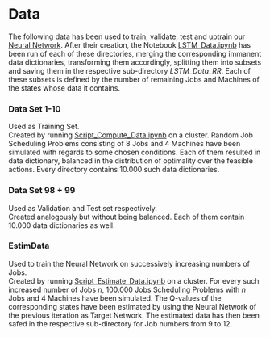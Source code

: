 # Data

The following data has been used to train, validate, test and uptrain our [Neural Network](https://github.com/Dieguinho1612/Job-Scheduling-Deep-Reinforcement-Learning/blob/main/Neural_Networks/Neural_Network.h5). After their creation, the Notebook [LSTM_Data.ipynb](https://github.com/Dieguinho1612/Job-Scheduling-Deep-Reinforcement-Learning/blob/main/Notebooks/LSTM_Data.ipynb) has been run of each of these directories, merging the corresponding immanent data dictionaries, transforming them accordingly, splitting them into subsets and saving them in the respective sub-directory <i>LSTM_Data_RR</i>. Each of these subsets is defined by the number of remaining Jobs and Machines of the states whose data it contains.<br>

### Data Set 1-10

Used as Training Set.<br>
Created by running [Script_Compute_Data.ipynb](https://github.com/Dieguinho1612/Job-Scheduling-Deep-Reinforcement-Learning/blob/main/Notebooks/Script_Compute_Data.ipynb) on a cluster. Random Job Scheduling Problems consisting of 8 Jobs and 4 Machines have been simulated with regards to some chosen conditions. Each of them resulted in data dictionary, balanced in the distribution of optimality over the feasible actions. Every directory contains 10.000 such data dictionaries.

### Data Set 98 + 99

Used as Validation and Test set respectively.<br>
Created analogously but without being balanced. Each of them contain 10.000 data dictionaries as well.

### EstimData

Used to train the Neural Network on successively increasing numbers of Jobs.<br>
Created by running [Script_Estimate_Data.ipynb](https://github.com/Dieguinho1612/Job-Scheduling-Deep-Reinforcement-Learning/blob/main/Notebooks/Script_Estimate_Data.ipynb) on a cluster. For every such increased number of Jobs <i>n</i>, 100.000 Jobs Scheduling Problems with <i>n</i> Jobs and 4 Machines have been simulated. The Q-values of the corresponding states have been estimated by using the Neural Network of the previous iteration as Target Network. The estimated data has then been safed in the respective sub-directory for Job numbers from 9 to 12.
